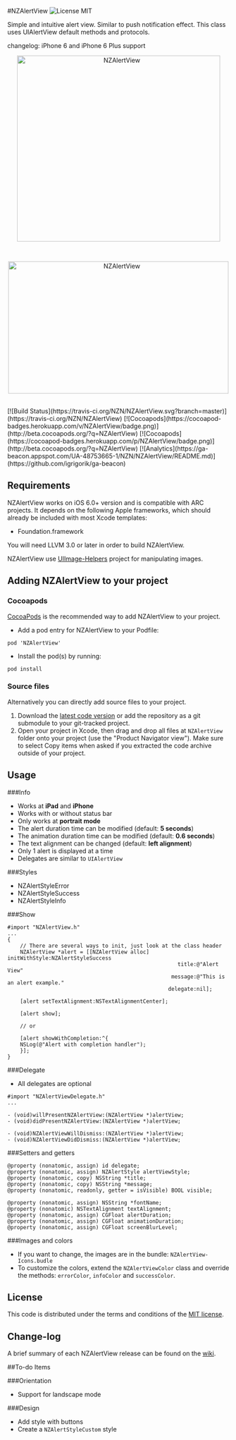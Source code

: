 #NZAlertView ![License MIT](https://go-shields.herokuapp.com/license-MIT-blue.png)

Simple and intuitive alert view. Similar to push notification effect.
This class uses UIAlertView default methods and protocols.

changelog: iPhone 6 and iPhone 6 Plus support

<p align="center">
  <img src="http://s22.postimg.org/sfgwg4ixd/NZAlert_View.png" alt="NZAlertView" title="NZAlertView" width="461" height="422">
</p>
<br/>
<p align="center">
  <a href="http://youtu.be/FCZKKN5W9Cc"><img src="http://s10.postimg.org/9n918glqh/NZAlert_View.png" alt="NZAlertView" title="NZAlertView" width="500" height="300"></a>
</p>
<br/>
[![Build Status](https://travis-ci.org/NZN/NZAlertView.svg?branch=master)](https://travis-ci.org/NZN/NZAlertView)
[![Cocoapods](https://cocoapod-badges.herokuapp.com/v/NZAlertView/badge.png)](http://beta.cocoapods.org/?q=NZAlertView)
[![Cocoapods](https://cocoapod-badges.herokuapp.com/p/NZAlertView/badge.png)](http://beta.cocoapods.org/?q=NZAlertView)
[![Analytics](https://ga-beacon.appspot.com/UA-48753665-1/NZN/NZAlertView/README.md)](https://github.com/igrigorik/ga-beacon)

## Requirements

NZAlertView works on iOS 6.0+ version and is compatible with ARC projects. It depends on the following Apple frameworks, which should already be included with most Xcode templates:

* Foundation.framework

You will need LLVM 3.0 or later in order to build NZAlertView.

NZAlertView use [UIImage-Helpers](https://github.com/NZN/UIImage-Helpers) project for manipulating images.

## Adding NZAlertView to your project

### Cocoapods

[CocoaPods](http://cocoapods.org) is the recommended way to add NZAlertView to your project.

* Add a pod entry for NZAlertView to your Podfile:

```
pod 'NZAlertView'
```

* Install the pod(s) by running:

```
pod install
```

### Source files

Alternatively you can directly add source files to your project.

1. Download the [latest code version](https://github.com/NZN/NZAlertView/archive/master.zip) or add the repository as a git submodule to your git-tracked project.
2. Open your project in Xcode, then drag and drop all files at `NZAlertView` folder onto your project (use the "Product Navigator view"). Make sure to select Copy items when asked if you extracted the code archive outside of your project.

## Usage

###Info

* Works at __iPad__ and __iPhone__
* Works with or without status bar 
* Only works at __portrait mode__
* The alert duration time can be modified (default: __5 seconds__)
* The animation duration time can be modified (default: __0.6 seconds__)
* The text alignment can be changed (default: __left alignment__)
* Only 1 alert is displayed at a time
* Delegates are similar to `UIAlertView`


###Styles

* NZAlertStyleError
* NZAlertStyleSuccess
* NZAlertStyleInfo

###Show

```objc
#import "NZAlertView.h"
...
{
    // There are several ways to init, just look at the class header
    NZAlertView *alert = [[NZAlertView alloc] initWithStyle:NZAlertStyleSuccess
                                                      title:@"Alert View"
                                                    message:@"This is an alert example."
                                                   delegate:nil];
                                                   
    [alert setTextAlignment:NSTextAlignmentCenter];

	[alert show];      
	
	// or
	
	[alert showWithCompletion:^{
    NSLog(@"Alert with completion handler");
	}];                                            
}

```

###Delegate

* All delegates are optional

```objc
#import "NZAlertViewDelegate.h"
...

- (void)willPresentNZAlertView:(NZAlertView *)alertView;
- (void)didPresentNZAlertView:(NZAlertView *)alertView;

- (void)NZAlertViewWillDismiss:(NZAlertView *)alertView;
- (void)NZAlertViewDidDismiss:(NZAlertView *)alertView;

```

###Setters and getters

```objc
@property (nonatomic, assign) id delegate;
@property (nonatomic, assign) NZAlertStyle alertViewStyle;
@property (nonatomic, copy) NSString *title;
@property (nonatomic, copy) NSString *message;
@property (nonatomic, readonly, getter = isVisible) BOOL visible;

@property (nonatomic, assign) NSString *fontName;
@property (nonatomic) NSTextAlignment textAlignment;
@property (nonatomic, assign) CGFloat alertDuration;
@property (nonatomic, assign) CGFloat animationDuration;
@property (nonatomic, assign) CGFloat screenBlurLevel;
```

###Images and colors

* If you want to change, the images are in the bundle: `NZAlertView-Icons.budle`
* To customize the colors, extend the `NZAlertViewColor` class and override the methods: `errorColor`, `infoColor` and `successColor`.

## License

This code is distributed under the terms and conditions of the [MIT license](LICENSE).

## Change-log

A brief summary of each NZAlertView release can be found on the [wiki](https://github.com/NZN/NZAlertView/wiki/Change-log).


##To-do Items

###Orientation

- Support for landscape mode

###Design

- Add style with buttons
- Create a `NZAlertStyleCustom` style
